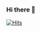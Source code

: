 ### Hi there 👋

[![Hits](https://hits.seeyoufarm.com/api/count/incr/badge.svg?url=https%3A%2F%2Fgithub.com%2Fbutterstrawberry%2F&count_bg=%2341B883&title_bg=%23555555&icon=&icon_color=%23E7E7E7&title=Profile+views&edge_flat=false)](https://hits.seeyoufarm.com)
